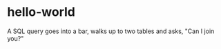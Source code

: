 hello-world
==============

A SQL query goes into a bar, walks up to two tables and asks, "Can I join you?"
